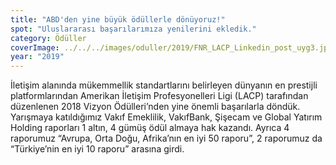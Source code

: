 ```yaml
---
title: "ABD'den yine büyük ödüllerle dönüyoruz!"
spot: "Uluslararası başarılarımıza yenilerini ekledik."
category: Ödüller
coverImage: ../../../images/oduller/2019/FNR_LACP_Linkedin_post_uyg3.jpg
year: "2019"
---
```


İletişim alanında mükemmellik standartlarını belirleyen dünyanın en prestijli platformlarından Amerikan İletişim Profesyonelleri Ligi (LACP) tarafından düzenlenen 2018 Vizyon Ödülleri’nden yine önemli başarılarla döndük. Yarışmaya katıldığımız Vakıf Emeklilik, VakıfBank, Şişecam ve Global Yatırım Holding raporları 1 altın, 4 gümüş ödül almaya hak kazandı. Ayrıca 4 raporumuz “Avrupa, Orta Doğu, Afrika’nın en iyi 50 raporu”, 2 raporumuz da “Türkiye’nin en iyi 10 raporu” arasına girdi.
